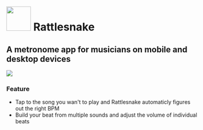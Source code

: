 <!--
SPDX-FileCopyrightText: 2023 Mathis Brüchert <mbb@kaidan.im>

SPDX-License-Identifier: GPL-3.0-only OR LicenseRef-KDE-Accepted-GPL
-->

# <img src="https://invent.kde.org/mbruchert/rattlesnake/-/raw/master/logo.png"  height="64" >  Rattlesnake


## A metronome app for musicians on mobile and desktop devices

![](https://i.imgur.com/5kfuFR8.png)

### Feature
- Tap to the song you wan't to play and Rattlesnake automaticly figures out the right BPM
- Build your beat from multiple sounds and adjust the volume of individual beats
